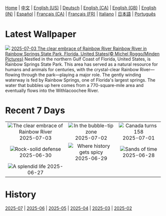 [Home](../README.md) | [中文](zh-CN.md) | [English (US)](en-US.md) | [Deutsch](de-DE.md) | [English (CA)](en-CA.md) | [English (GB)](en-GB.md) | [English (IN)](en-IN.md) | [Español](es-ES.md) | [Français (CA)](fr-CA.md) | [Français (FR)](fr-FR.md) | [Italiano](it-IT.md) | [日本語](ja-JP.md) | [Português](pt-BR.md)

# Latest Wallpaper
![](https://www.bing.com/th?id=OHR.RainbowRiver_EN-GB2410657258_UHD.jpg)
[2025-07-03 The clear embrace of Rainbow River Rainbow River in Rainbow Springs State Park, Florida, United States(© Michel Roggo/Minden Pictures)](https://www.bing.com/th?id=OHR.RainbowRiver_EN-GB2410657258_UHD.jpg)
Nestled in the northern Gulf Coast of Florida, United States, is Rainbow Springs State Park. This area has served as a natural resource for humans and animals for centuries, with the crystal-clear Rainbow River—flowing through the park—playing a major role. The gently winding waterway is fed by Rainbow Springs, one of Florida's largest springs. The water that bubbles up here comes from a 770-square-mile area and eventually flows into the Withlacoochee River.

# Recent 7 Days
|  |  |  |
|:---:|:---:|:---:|
| ![](https://www.bing.com/th?id=OHR.RainbowRiver_EN-GB2410657258_400x240.jpg "The clear embrace of Rainbow River") 2025-07-03 | ![](https://www.bing.com/th?id=OHR.MaroonClownfish_EN-GB2165136186_400x240.jpg "In the bubble-tip zone") 2025-07-02 | ![](https://www.bing.com/th?id=OHR.CanadaDayFogo_EN-GB1957442949_400x240.jpg "Canada turns 158") 2025-07-01 |
| ![](https://www.bing.com/th?id=OHR.WolfeCrater_EN-GB1775115242_400x240.jpg "Rock-solid defense") 2025-06-30 | ![](https://www.bing.com/th?id=OHR.BandaIsland_EN-GB1537579150_400x240.jpg "Where history gets spicy") 2025-06-29 | ![](https://www.bing.com/th?id=OHR.MesquiteFlats_EN-GB1375623335_400x240.jpg "Sands of time") 2025-06-28 |
| ![](https://www.bing.com/th?id=OHR.SplendidFrog_EN-GB1133553624_400x240.jpg "A splendid life") 2025-06-27 |  |  |

# History
[2025-07](../archives/wallpaper/en-GB/w_2025_07.md) | [2025-06](../archives/wallpaper/en-GB/w_2025_06.md) | [2025-05](../archives/wallpaper/en-GB/w_2025_05.md) | [2025-04](../archives/wallpaper/en-GB/w_2025_04.md) | [2025-03](../archives/wallpaper/en-GB/w_2025_03.md) | [2025-02](../archives/wallpaper/en-GB/w_2025_02.md)
